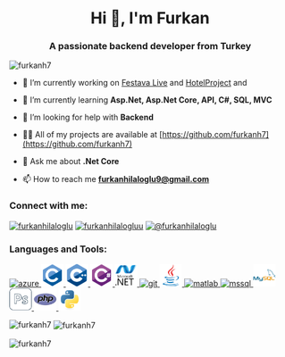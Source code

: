<h1 align="center">Hi 👋, I'm Furkan</h1>
<h3 align="center">A passionate backend developer from Turkey</h3>

<p align="left"> <img src="https://komarev.com/ghpvc/?username=furkanh7&label=Profile%20views&color=0e75b6&style=flat" alt="furkanh7" /> </p>

- 🔭 I’m currently working on [Festava Live](https://github.com/furkanh7/AcunMedyaAkademiFestival) and  [HotelProject](https://github.com/furkanh7/HotelProject) and

- 🌱 I’m currently learning **Asp.Net, Asp.Net Core, API, C#, SQL, MVC**

- 🤝 I’m looking for help with **Backend**

- 👨‍💻 All of my projects are available at [https://github.com/furkanh7](https://github.com/furkanh7)

- 💬 Ask me about **.Net Core**

- 📫 How to reach me **furkanhilaloglu9@gmail.com**

<h3 align="left">Connect with me:</h3>
<p align="left">
<a href="https://linkedin.com/in/furkanhilaloglu" target="blank"><img align="center" src="https://raw.githubusercontent.com/rahuldkjain/github-profile-readme-generator/master/src/images/icons/Social/linked-in-alt.svg" alt="furkanhilaloglu" height="30" width="40" /></a>
<a href="https://instagram.com/furkanhilalogluu" target="blank"><img align="center" src="https://raw.githubusercontent.com/rahuldkjain/github-profile-readme-generator/master/src/images/icons/Social/instagram.svg" alt="furkanhilalogluu" height="30" width="40" /></a>
<a href="https://medium.com/@furkanhilaloglu" target="blank"><img align="center" src="https://raw.githubusercontent.com/rahuldkjain/github-profile-readme-generator/master/src/images/icons/Social/medium.svg" alt="@furkanhilaloglu" height="30" width="40" /></a>
</p>

<h3 align="left">Languages and Tools:</h3>
<p align="left"> <a href="https://azure.microsoft.com/en-in/" target="_blank" rel="noreferrer"> <img src="https://www.vectorlogo.zone/logos/microsoft_azure/microsoft_azure-icon.svg" alt="azure" width="40" height="40"/> </a> <a href="https://www.cprogramming.com/" target="_blank" rel="noreferrer"> <img src="https://raw.githubusercontent.com/devicons/devicon/master/icons/c/c-original.svg" alt="c" width="40" height="40"/> </a> <a href="https://www.w3schools.com/cpp/" target="_blank" rel="noreferrer"> <img src="https://raw.githubusercontent.com/devicons/devicon/master/icons/cplusplus/cplusplus-original.svg" alt="cplusplus" width="40" height="40"/> </a> <a href="https://www.w3schools.com/cs/" target="_blank" rel="noreferrer"> <img src="https://raw.githubusercontent.com/devicons/devicon/master/icons/csharp/csharp-original.svg" alt="csharp" width="40" height="40"/> </a> <a href="https://dotnet.microsoft.com/" target="_blank" rel="noreferrer"> <img src="https://raw.githubusercontent.com/devicons/devicon/master/icons/dot-net/dot-net-original-wordmark.svg" alt="dotnet" width="40" height="40"/> </a> <a href="https://git-scm.com/" target="_blank" rel="noreferrer"> <img src="https://www.vectorlogo.zone/logos/git-scm/git-scm-icon.svg" alt="git" width="40" height="40"/> </a> <a href="https://www.java.com" target="_blank" rel="noreferrer"> <img src="https://raw.githubusercontent.com/devicons/devicon/master/icons/java/java-original.svg" alt="java" width="40" height="40"/> </a> <a href="https://www.mathworks.com/" target="_blank" rel="noreferrer"> <img src="https://upload.wikimedia.org/wikipedia/commons/2/21/Matlab_Logo.png" alt="matlab" width="40" height="40"/> </a> <a href="https://www.microsoft.com/en-us/sql-server" target="_blank" rel="noreferrer"> <img src="https://www.svgrepo.com/show/303229/microsoft-sql-server-logo.svg" alt="mssql" width="40" height="40"/> </a> <a href="https://www.mysql.com/" target="_blank" rel="noreferrer"> <img src="https://raw.githubusercontent.com/devicons/devicon/master/icons/mysql/mysql-original-wordmark.svg" alt="mysql" width="40" height="40"/> </a> <a href="https://www.photoshop.com/en" target="_blank" rel="noreferrer"> <img src="https://raw.githubusercontent.com/devicons/devicon/master/icons/photoshop/photoshop-line.svg" alt="photoshop" width="40" height="40"/> </a> <a href="https://www.php.net" target="_blank" rel="noreferrer"> <img src="https://raw.githubusercontent.com/devicons/devicon/master/icons/php/php-original.svg" alt="php" width="40" height="40"/> </a> <a href="https://www.python.org" target="_blank" rel="noreferrer"> <img src="https://raw.githubusercontent.com/devicons/devicon/master/icons/python/python-original.svg" alt="python" width="40" height="40"/> </a> </p>

<p><img align="left" src="https://github-readme-stats.vercel.app/api/top-langs?username=furkanh7&show_icons=true&locale=en&layout=compact" alt="furkanh7" /></p>

<p>&nbsp;<img align="center" src="https://github-readme-stats.vercel.app/api?username=furkanh7&show_icons=true&locale=en" alt="furkanh7" /></p>

<p><img align="center" src="https://github-readme-streak-stats.herokuapp.com/?user=furkanh7&" alt="furkanh7" /></p>
